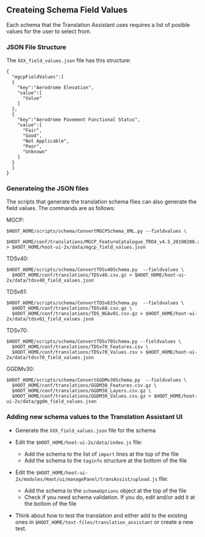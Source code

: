 ## Createing Schema Field Values
Each schema that the Translation Assistant uses requires a list of posible values for the user to select from. 


### JSON File Structure
The `XXX_field_values.json` file has this structure:
```
{
  "mgcpFieldValues":[
  {
    "key":"Aerodrome Elevation",
    "value":[
      "Value"
    ]
  },
  {
    "key":"Aerodrome Pavement Functional Status",
    "value":[
      "Fair",
      "Good",
      "Not Applicable",
      "Poor",
      "Unknown"
    ]
  }
  ]
}
```


### Generateing the JSON files
The scripts that generate the translation schema files can also generate the field values. The commands are as follows:

MGCP:
```
$HOOT_HOME/scripts/schema/ConvertMGCPSchema_XML.py --fieldvalues \
  $HOOT_HOME/conf/translations/MGCP_FeatureCatalogue_TRD4_v4.5_20190208.xml.gz > $HOOT_HOME/hoot-ui-2x/data/mgcp_field_values.json
```

TDSv40:
```
$HOOT_HOME/scripts/schema/ConvertTDSv40Schema.py  --fieldvalues \
  $HOOT_HOME/conf/translations/TDSv40.csv.gz > $HOOT_HOME/hoot-ui-2x/data/tdsv40_field_values.json
```

TDSv61:
```
$HOOT_HOME/scripts/schema/ConvertTDSv61Schema.py  --fieldvalues \
  $HOOT_HOME/conf/translations/TDSv60.csv.gz \
  $HOOT_HOME/conf/translations/TDS_NGAv01.csv.gz > $HOOT_HOME/hoot-ui-2x/data/tdsv61_field_values.json
```

TDSv70:
```
$HOOT_HOME/scripts/schema/ConvertTDSv70Schema.py --fieldvalues \
  $HOOT_HOME/conf/translations/TDSv70_Features.csv \
  $HOOT_HOME/conf/translations/TDSv70_Values.csv > $HOOT_HOME/hoot-ui-2x/data/tdsv70_field_values.json
```

GGDMv30:
```
$HOOT_HOME/scripts/schema/ConvertGGDMv30Schema.py  --fieldvalues \
  $HOOT_HOME/conf/translations/GGDM30_Features.csv.gz \
  $HOOT_HOME/conf/translations/GGDM30_Layers.csv.gz \
  $HOOT_HOME/conf/translations/GGDM30_Values.csv.gz > $HOOT_HOME/hoot-ui-2x/data/ggdm_field_values.json
```

### Adding new schema values to the Translation Assistant UI
* Generate the `XXX_field_values.json` file for the schema

* Edit the `$HOOT_HOME/hoot-ui-2x/data/index.js` file:
  - Add the schema to the list of `import` lines at the top of the file
  - Add the schema to the `taginfo` structure at the bottom of the file

* Edit the `$HOOT_HOME/hoot-ui-2x/modules/Hoot/ui/managePanel/transAssist/upload.js` file:
  - Add the schema to the `schemaOptions` object at the top of the file
  - Check if you need schema validation. If you do, edit and/or add it at the bollom of the file

* Think about how to test the translation and either add to the existing ones in
  `$HOOT_HOME/test-files/translation_assistant`
  or create a new test.


